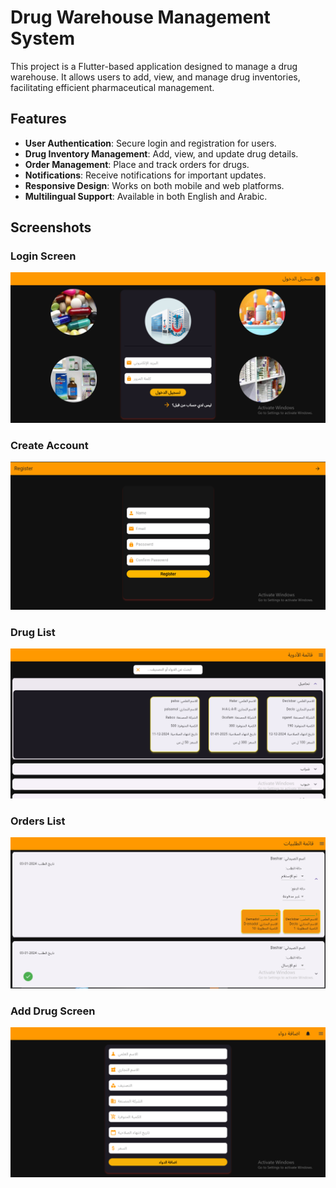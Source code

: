# Drug Warehouse Management System

This project is a Flutter-based application designed to manage a drug warehouse. It allows users to add, view, and manage drug inventories, facilitating efficient pharmaceutical management.

## Features

- **User Authentication**: Secure login and registration for users.
- **Drug Inventory Management**: Add, view, and update drug details.
- **Order Management**: Place and track orders for drugs.
- **Notifications**: Receive notifications for important updates.
- **Responsive Design**: Works on both mobile and web platforms.
- **Multilingual Support**: Available in both English and Arabic.

## Screenshots

### Login Screen
![Login Screen](/photos/Capture.PNG)

### Create Account
![Create Account](/photos/Capddure.PNG)

### Drug List
![Drug List](/photos/pp.PNG)

### Orders List
![Orders List](/photos/u.PNG)

### Add Drug Screen
![Add Drug Screen](/photos/jj.PNG)

